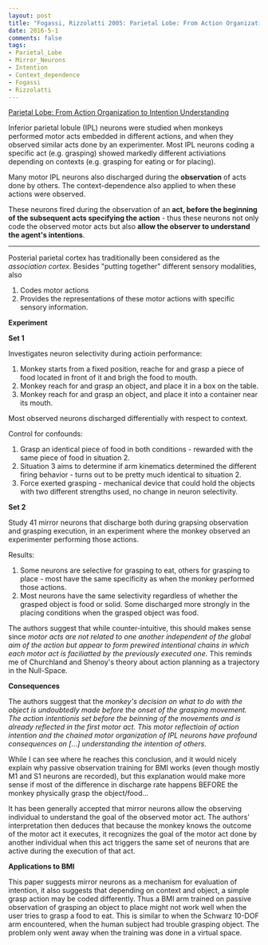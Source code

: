 ```yaml
---
layout: post
title: "Fogassi, Rizzolatti 2005: Parietal Lobe: From Action Organization to Intention Understanding"
date: 2016-5-1
comments: false
tags:
- Parietal_Lobe
- Mirror_Neurons
- Intention
- Context_dependence
- Fogassi
- Rizzolatti
---
```


[Parietal Lobe: From Action Organization to Intention Understanding](http://science.sciencemag.org/content/308/5722/662)

Inferior parietal lobule (IPL) neurons were studied when monkeys performed motor acts embedded in different actions, and when they observed similar acts done by an experimenter. Most IPL neurons coding a specific act (e.g. grasping) showed markedly different activiations depending on contexts (e.g. grasping for eating or for placing). 

Many motor IPL neurons also discharged during the **observation** of acts done by others. The context-dependence also applied to when these actions were observed.

These neurons fired during the observation of an **act, before the beginning of the subsequent acts specifying the action** - thus these neurons not only code the observed motor acts but also **allow the observer to understand the agent's intentions**.

---
Posterial parietal cortex has traditionally been considered as the *association cortex*. Besides "putting together" different sensory modalities, also

1. Codes motor actions
2. Provides the representations of these motor actions with specific sensory information.

**Experiment**

**Set 1**

Investigates neuron selectivity during actioin performance:

1. Monkey starts from a fixed position, reache for and grasp a piece of food located in front of it and brigh the food to mouth.
2. Monkey reach for and grasp an object, and place it in a box on the table.
3. Monkey reach for and grasp an object, and place it into a container near its mouth.

Most observed neurons discharged differentially with respect to context.

Control for confounds:

1. Grasp an identical piece of food in both conditions - rewarded with the same piece of food in situation 2.
2. Situation 3 aims to determine if arm kinematics determined the different firing behavior - turns out to be pretty much identical to situation 2.
3. Force exerted grasping - mechanical device that could hold the objects with two different strengths used, no change in neuron selectivity.

**Set 2**

Study 41 mirror neurons that discharge both during grapsing observation and grasping execution, in an experiment where the monkey observed an experimenter performing those actions.

Results:

1. Some neurons are selective for grasping to eat, others for grasping to place - most have the same specificity as when the monkey performed those actions.
2. Most neurons have the same selectivity regardless of whether the grasped object is food or solid. Some discharged more strongly in the placing conditions when the grasped object was food.

The authors suggest that while counter-intuitive, this should makes sense since *motor acts are not related to one another independent of the global aim of the action but appear to form prewired intentional chains in which each motor act is faciliatted by the previously executed one*. This reminds me of Churchland and Shenoy's theory about action planning as a trajectory in the Null-Space.

**Consequences**

The authors suggest that the *monkey's decision on what to do with the object is undoubtedly made before the onset of the grasping movement. The action intentionis set before the beinning of the movements and is already reflected in the first motor act. This motor reflectioin of action intention and the chained motor organization of IPL neurons have profound consequences on [...] understanding the intention of others*.

While I can see where he reaches this conclusion, and it would nicely explain why passive observation training for BMI works (even though mostly M1 and S1 neurons are recorded), but this explanation would make more sense if most of the difference in discharge rate happens BEFORE the monkey physically grasp the object/food...

It has been generally accepted that mirror neurons allow the observing individual to understand the goal of the observed motor act. The authors' interpretation then deduces that because the monkey knows the outcome of the motor act it executes, it recognizes the goal of the motor act done by another individual when this act triggers the same set of neurons that are active during the execution of that act.

**Applications to BMI**

This paper suggests mirror neurons as a mechanism for evaluation of intention, it also suggests that depending on context and object, a simple grasp action may be coded differently. Thus a BMI arm trained on passive observation of grasping an object to place might not work well when the user tries to grasp a food to eat. This is similar to when the Schwarz 10-DOF arm encountered, when the human subject had trouble grasping object. The problem only went away when the training was done in a virtual space.
